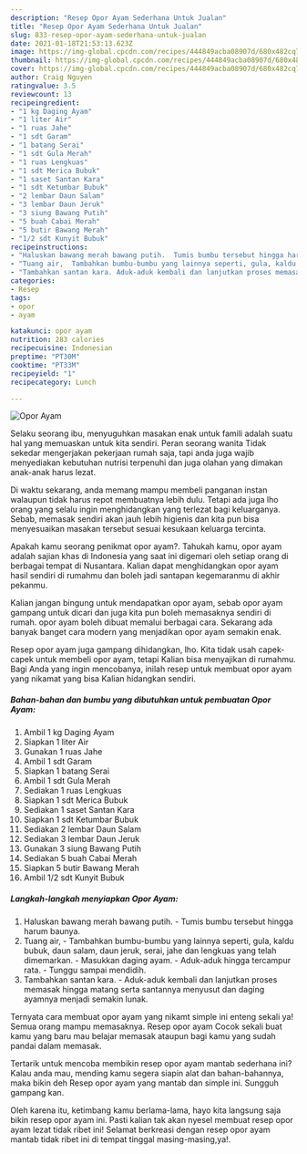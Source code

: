```yaml
---
description: "Resep Opor Ayam Sederhana Untuk Jualan"
title: "Resep Opor Ayam Sederhana Untuk Jualan"
slug: 833-resep-opor-ayam-sederhana-untuk-jualan
date: 2021-01-18T21:53:13.623Z
image: https://img-global.cpcdn.com/recipes/444849acba08907d/680x482cq70/opor-ayam-foto-resep-utama.jpg
thumbnail: https://img-global.cpcdn.com/recipes/444849acba08907d/680x482cq70/opor-ayam-foto-resep-utama.jpg
cover: https://img-global.cpcdn.com/recipes/444849acba08907d/680x482cq70/opor-ayam-foto-resep-utama.jpg
author: Craig Nguyen
ratingvalue: 3.5
reviewcount: 13
recipeingredient:
- "1 kg Daging Ayam"
- "1 liter Air"
- "1 ruas Jahe"
- "1 sdt Garam"
- "1 batang Serai"
- "1 sdt Gula Merah"
- "1 ruas Lengkuas"
- "1 sdt Merica Bubuk"
- "1 saset Santan Kara"
- "1 sdt Ketumbar Bubuk"
- "2 lembar Daun Salam"
- "3 lembar Daun Jeruk"
- "3 siung Bawang Putih"
- "5 buah Cabai Merah"
- "5 butir Bawang Merah"
- "1/2 sdt Kunyit Bubuk"
recipeinstructions:
- "Haluskan bawang merah bawang putih.  Tumis bumbu tersebut hingga harum baunya."
- "Tuang air,  Tambahkan bumbu-bumbu yang lainnya seperti, gula, kaldu bubuk, daun salam, daun jeruk, serai, jahe dan lengkuas yang telah dimemarkan.  Masukkan daging ayam. Aduk-aduk hingga tercampur rata. Tunggu sampai mendidih."
- "Tambahkan santan kara. Aduk-aduk kembali dan lanjutkan proses memasak hingga matang serta santannya menyusut dan daging ayamnya menjadi semakin lunak."
categories:
- Resep
tags:
- opor
- ayam

katakunci: opor ayam 
nutrition: 283 calories
recipecuisine: Indonesian
preptime: "PT30M"
cooktime: "PT33M"
recipeyield: "1"
recipecategory: Lunch

---
```



![Opor Ayam](https://img-global.cpcdn.com/recipes/444849acba08907d/680x482cq70/opor-ayam-foto-resep-utama.jpg)

Selaku seorang ibu, menyuguhkan masakan enak untuk famili adalah suatu hal yang memuaskan untuk kita sendiri. Peran seorang  wanita Tidak sekedar mengerjakan pekerjaan rumah saja, tapi anda juga wajib menyediakan kebutuhan nutrisi terpenuhi dan juga olahan yang dimakan anak-anak harus lezat.

Di waktu  sekarang, anda memang mampu membeli panganan instan walaupun tidak harus repot membuatnya lebih dulu. Tetapi ada juga lho orang yang selalu ingin menghidangkan yang terlezat bagi keluarganya. Sebab, memasak sendiri akan jauh lebih higienis dan kita pun bisa menyesuaikan masakan tersebut sesuai kesukaan keluarga tercinta. 



Apakah kamu seorang penikmat opor ayam?. Tahukah kamu, opor ayam adalah sajian khas di Indonesia yang saat ini digemari oleh setiap orang di berbagai tempat di Nusantara. Kalian dapat menghidangkan opor ayam hasil sendiri di rumahmu dan boleh jadi santapan kegemaranmu di akhir pekanmu.

Kalian jangan bingung untuk mendapatkan opor ayam, sebab opor ayam gampang untuk dicari dan juga kita pun boleh memasaknya sendiri di rumah. opor ayam boleh dibuat memalui berbagai cara. Sekarang ada banyak banget cara modern yang menjadikan opor ayam semakin enak.

Resep opor ayam juga gampang dihidangkan, lho. Kita tidak usah capek-capek untuk membeli opor ayam, tetapi Kalian bisa menyajikan di rumahmu. Bagi Anda yang ingin mencobanya, inilah resep untuk membuat opor ayam yang nikamat yang bisa Kalian hidangkan sendiri.

<!--inarticleads1-->

##### Bahan-bahan dan bumbu yang dibutuhkan untuk pembuatan Opor Ayam:

1. Ambil 1 kg Daging Ayam
1. Siapkan 1 liter Air
1. Gunakan 1 ruas Jahe
1. Ambil 1 sdt Garam
1. Siapkan 1 batang Serai
1. Ambil 1 sdt Gula Merah
1. Sediakan 1 ruas Lengkuas
1. Siapkan 1 sdt Merica Bubuk
1. Sediakan 1 saset Santan Kara
1. Siapkan 1 sdt Ketumbar Bubuk
1. Sediakan 2 lembar Daun Salam
1. Sediakan 3 lembar Daun Jeruk
1. Gunakan 3 siung Bawang Putih
1. Sediakan 5 buah Cabai Merah
1. Siapkan 5 butir Bawang Merah
1. Ambil 1/2 sdt Kunyit Bubuk




<!--inarticleads2-->

##### Langkah-langkah menyiapkan Opor Ayam:

1. Haluskan bawang merah bawang putih.  - Tumis bumbu tersebut hingga harum baunya.
1. Tuang air,  - Tambahkan bumbu-bumbu yang lainnya seperti, gula, kaldu bubuk, daun salam, daun jeruk, serai, jahe dan lengkuas yang telah dimemarkan.  - Masukkan daging ayam. - Aduk-aduk hingga tercampur rata. - Tunggu sampai mendidih.
1. Tambahkan santan kara. - Aduk-aduk kembali dan lanjutkan proses memasak hingga matang serta santannya menyusut dan daging ayamnya menjadi semakin lunak.




Ternyata cara membuat opor ayam yang nikamt simple ini enteng sekali ya! Semua orang mampu memasaknya. Resep opor ayam Cocok sekali buat kamu yang baru mau belajar memasak ataupun bagi kamu yang sudah pandai dalam memasak.

Tertarik untuk mencoba membikin resep opor ayam mantab sederhana ini? Kalau anda mau, mending kamu segera siapin alat dan bahan-bahannya, maka bikin deh Resep opor ayam yang mantab dan simple ini. Sungguh gampang kan. 

Oleh karena itu, ketimbang kamu berlama-lama, hayo kita langsung saja bikin resep opor ayam ini. Pasti kalian tak akan nyesel membuat resep opor ayam lezat tidak ribet ini! Selamat berkreasi dengan resep opor ayam mantab tidak ribet ini di tempat tinggal masing-masing,ya!.


